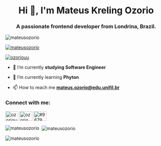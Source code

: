 <h1 align="center">Hi 👋, I'm Mateus Kreling Ozorio</h1>
<h3 align="center">A passionate frontend developer from Londrina, Brazil.</h3>

<p align="left"> <img src="https://komarev.com/ghpvc/?username=mateusozorio&label=Profile%20views&color=0e75b6&style=flat" alt="mateusozorio" /> </p>

<p align="left"> <a href="https://github.com/ryo-ma/github-profile-trophy"><img src="https://github-profile-trophy.vercel.app/?username=mateusozorio" alt="mateusozorio" /></a> </p>

<p align="left"> <a href="https://twitter.com/ozoriouu" target="blank"><img src="https://img.shields.io/twitter/follow/ozoriouu?logo=twitter&style=for-the-badge" alt="ozoriouu" /></a> </p>

- 🔭 I’m currently **studying Software Engineer**

- 🌱 I’m currently learning **Phyton**

- 📫 How to reach me **mateus.ozorio@edu.unifil.br**

<h3 align="left">Connect with me:</h3>
<p align="left">
<a href="https://twitter.com/ozoriouu" target="blank"><img align="center" src="https://raw.githubusercontent.com/rahuldkjain/github-profile-readme-generator/master/src/images/icons/Social/twitter.svg" alt="ozoriouu" height="30" width="40" /></a>
<a href="https://instagram.com/ozorio_mateus" target="blank"><img align="center" src="https://raw.githubusercontent.com/rahuldkjain/github-profile-readme-generator/master/src/images/icons/Social/instagram.svg" alt="ozorio_mateus" height="30" width="40" /></a>
<a href="https://discord.gg/#9679" target="blank"><img align="center" src="https://raw.githubusercontent.com/rahuldkjain/github-profile-readme-generator/master/src/images/icons/Social/discord.svg" alt="#9679" height="30" width="40" /></a>
</p>

<p><img align="left" src="https://github-readme-stats.vercel.app/api/top-langs?username=mateusozorio&show_icons=true&locale=en&layout=compact" alt="mateusozorio" /></p>

<p>&nbsp;<img align="center" src="https://github-readme-stats.vercel.app/api?username=mateusozorio&show_icons=true&locale=en" alt="mateusozorio" /></p>

<p><img align="center" src="https://github-readme-streak-stats.herokuapp.com/?user=mateusozorio&" alt="mateusozorio" /></p>
